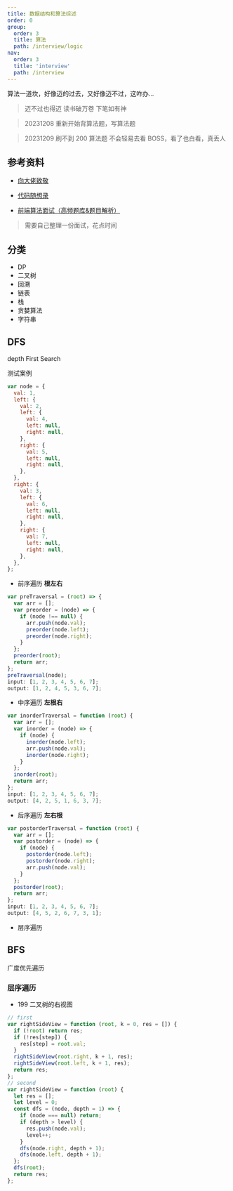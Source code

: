 ```yaml
---
title: 数据结构和算法综述
order: 0
group:
  order: 3
  title: 算法
  path: /interview/logic
nav:
  order: 3
  title: 'interview'
  path: /interview
---
```


算法一道坎，好像迈的过去，又好像迈不过，这咋办...

> 迈不过也得迈 读书破万卷 下笔如有神

> 20231208 重新开始背算法题，写算法题

> 20231209 刷不到 200 算法题 不会轻易去看 BOSS，看了也白看，真丢人

## 参考资料

- [向大佬致敬](https://mp.weixin.qq.com/mp/appmsgalbum?__biz=MzIxMjExNzQxMQ==&action=getalbum&album_id=2856240521298657286&scene=173&from_msgid=2247489721&from_itemidx=1&count=3&nolastread=1#wechat_redirect)

- [代码随想录](https://programmercarl.com/%E8%83%8C%E5%8C%85%E7%90%86%E8%AE%BA%E5%9F%BA%E7%A1%8001%E8%83%8C%E5%8C%85-1.html)

- [前端算法面试（高频题库&题目解析）](https://github.com/hovinghuang/fe-agorithm-interview/tree/main)

> 需要自己整理一份面试，花点时间

## 分类

- DP
- 二叉树
- 回溯
- 链表
- 栈
- 贪婪算法
- 字符串

## DFS

depth First Search

测试案例

```js
var node = {
  val: 1,
  left: {
    val: 2,
    left: {
      val: 4,
      left: null,
      right: null,
    },
    right: {
      val: 5,
      left: null,
      right: null,
    },
  },
  right: {
    val: 3,
    left: {
      val: 6,
      left: null,
      right: null,
    },
    right: {
      val: 7,
      left: null,
      right: null,
    },
  },
};
```

- 前序遍历 **根左右**

```js
var preTraversal = (root) => {
  var arr = [];
  var preorder = (node) => {
    if (node !== null) {
      arr.push(node.val);
      preorder(node.left);
      preorder(node.right);
    }
  };
  preorder(root);
  return arr;
};
preTraversal(node);
input: [1, 2, 3, 4, 5, 6, 7];
output: [1, 2, 4, 5, 3, 6, 7];
```

- 中序遍历 **左根右**

```js
var inorderTraversal = function (root) {
  var arr = [];
  var inorder = (node) => {
    if (node) {
      inorder(node.left);
      arr.push(node.val);
      inorder(node.right);
    }
  };
  inorder(root);
  return arr;
};
input: [1, 2, 3, 4, 5, 6, 7];
output: [4, 2, 5, 1, 6, 3, 7];
```

- 后序遍历 **左右根**

```js
var postorderTraversal = function (root) {
  var arr = [];
  var postorder = (node) => {
    if (node) {
      postorder(node.left);
      postorder(node.right);
      arr.push(node.val);
    }
  };
  postorder(root);
  return arr;
};
input: [1, 2, 3, 4, 5, 6, 7];
output: [4, 5, 2, 6, 7, 3, 1];
```

- 层序遍历

## BFS

广度优先遍历

### 层序遍历

- 199 二叉树的右视图

```js
// first
var rightSideView = function (root, k = 0, res = []) {
  if (!root) return res;
  if (!res[step]) {
    res[step] = root.val;
  }
  rightSideView(root.right, k + 1, res);
  rightSideView(root.left, k + 1, res);
  return res;
};
// second
var rightSideView = function (root) {
  let res = [];
  let level = 0;
  const dfs = (node, depth = 1) => {
    if (node === null) return;
    if (depth > level) {
      res.push(node.val);
      level++;
    }
    dfs(node.right, depth + 1);
    dfs(node.left, depth + 1);
  };
  dfs(root);
  return res;
};
```
